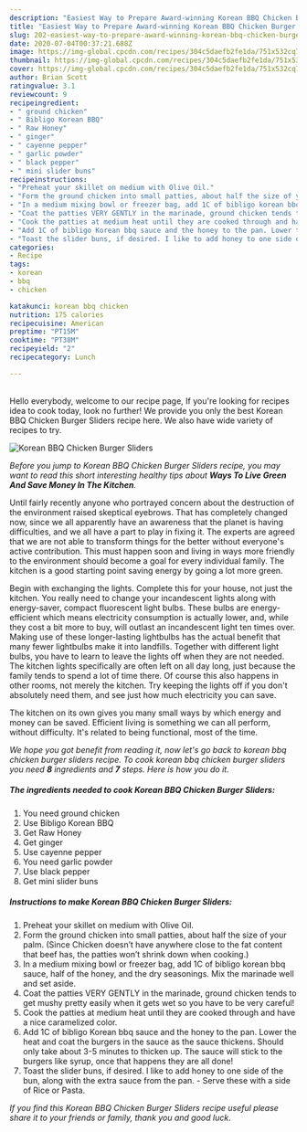 ```yaml
---
description: "Easiest Way to Prepare Award-winning Korean BBQ Chicken Burger Sliders"
title: "Easiest Way to Prepare Award-winning Korean BBQ Chicken Burger Sliders"
slug: 202-easiest-way-to-prepare-award-winning-korean-bbq-chicken-burger-sliders
date: 2020-07-04T00:37:21.688Z
image: https://img-global.cpcdn.com/recipes/304c5daefb2fe1da/751x532cq70/korean-bbq-chicken-burger-sliders-recipe-main-photo.jpg
thumbnail: https://img-global.cpcdn.com/recipes/304c5daefb2fe1da/751x532cq70/korean-bbq-chicken-burger-sliders-recipe-main-photo.jpg
cover: https://img-global.cpcdn.com/recipes/304c5daefb2fe1da/751x532cq70/korean-bbq-chicken-burger-sliders-recipe-main-photo.jpg
author: Brian Scott
ratingvalue: 3.1
reviewcount: 9
recipeingredient:
- " ground chicken"
- " Bibligo Korean BBQ"
- " Raw Honey"
- " ginger"
- " cayenne pepper"
- " garlic powder"
- " black pepper"
- " mini slider buns"
recipeinstructions:
- "Preheat your skillet on medium with Olive Oil."
- "Form the ground chicken into small patties, about half the size of your palm. (Since Chicken doesn’t have anywhere close to the fat content that beef has, the patties won’t shrink down when cooking.)"
- "In a medium mixing bowl or freezer bag, add 1C of bibligo korean bbq sauce, half of the honey, and the dry seasonings. Mix the marinade well and set aside."
- "Coat the patties VERY GENTLY in the marinade, ground chicken tends to get mushy pretty easily when it gets wet so you have to be very careful!"
- "Cook the patties at medium heat until they are cooked through and have a nice caramelized color."
- "Add 1C of bibligo Korean bbq sauce and the honey to the pan. Lower the heat and coat the burgers in the sauce as the sauce thickens. Should only take about 3-5 minutes to thicken up. The sauce will stick to the burgers like syrup, once that happens they are all done!"
- "Toast the slider buns, if desired. I like to add honey to one side of the bun, along with the extra sauce from the pan. Serve these with a side of Rice or Pasta."
categories:
- Recipe
tags:
- korean
- bbq
- chicken

katakunci: korean bbq chicken 
nutrition: 175 calories
recipecuisine: American
preptime: "PT15M"
cooktime: "PT38M"
recipeyield: "2"
recipecategory: Lunch

---
```

<br>
Hello everybody, welcome to our recipe page, If you're looking for recipes idea to cook today, look no further! We provide you only the best Korean BBQ Chicken Burger Sliders recipe here. We also have wide variety of recipes to try.
<br>


![Korean BBQ Chicken Burger Sliders](https://img-global.cpcdn.com/recipes/304c5daefb2fe1da/751x532cq70/korean-bbq-chicken-burger-sliders-recipe-main-photo.jpg)

<i>Before you jump to Korean BBQ Chicken Burger Sliders recipe, you may want to read this short interesting healthy tips about 
<strong>Ways To Live Green And Save Money In The Kitchen</strong>.</i>
</br>

Until fairly recently anyone who portrayed concern about the destruction of the environment raised skeptical eyebrows. That has completely changed now, since we all apparently have an awareness that the planet is having difficulties, and we all have a part to play in fixing it. The experts are agreed that we are not able to transform things for the better without everyone's active contribution. This must happen soon and living in ways more friendly to the environment should become a goal for every individual family. The kitchen is a good starting point saving energy by going a lot more green.

Begin with exchanging the lights. Complete this for your house, not just the kitchen. You really need to change your incandescent lights along with energy-saver, compact fluorescent light bulbs. These bulbs are energy-efficient which means electricity consumption is actually lower, and, while they cost a bit more to buy, will outlast an incandescent light ten times over. Making use of these longer-lasting lightbulbs has the actual benefit that many fewer lightbulbs make it into landfills. Together with different light bulbs, you have to learn to leave the lights off when they are not needed. The kitchen lights specifically are often left on all day long, just because the family tends to spend a lot of time there. Of course this also happens in other rooms, not merely the kitchen. Try keeping the lights off if you don't absolutely need them, and see just how much electricity you can save.

The kitchen on its own gives you many small ways by which energy and money can be saved. Efficient living is something we can all perform, without difficulty. It's related to being functional, most of the time.


<i>We hope you got benefit from reading it, now let's go back to korean bbq chicken burger sliders recipe. To cook korean bbq chicken burger sliders you need <strong>8</strong> ingredients and <strong>7</strong> steps. Here is how you do it.
</i>

##### The ingredients needed to cook Korean BBQ Chicken Burger Sliders:

1. You need  ground chicken
1. Use  Bibligo Korean BBQ
1. Get  Raw Honey
1. Get  ginger
1. Use  cayenne pepper
1. You need  garlic powder
1. Use  black pepper
1. Get  mini slider buns


##### Instructions to make Korean BBQ Chicken Burger Sliders:

1. Preheat your skillet on medium with Olive Oil.
1. Form the ground chicken into small patties, about half the size of your palm. (Since Chicken doesn’t have anywhere close to the fat content that beef has, the patties won’t shrink down when cooking.)
1. In a medium mixing bowl or freezer bag, add 1C of bibligo korean bbq sauce, half of the honey, and the dry seasonings. Mix the marinade well and set aside.
1. Coat the patties VERY GENTLY in the marinade, ground chicken tends to get mushy pretty easily when it gets wet so you have to be very careful!
1. Cook the patties at medium heat until they are cooked through and have a nice caramelized color.
1. Add 1C of bibligo Korean bbq sauce and the honey to the pan. Lower the heat and coat the burgers in the sauce as the sauce thickens. Should only take about 3-5 minutes to thicken up. The sauce will stick to the burgers like syrup, once that happens they are all done!
1. Toast the slider buns, if desired. I like to add honey to one side of the bun, along with the extra sauce from the pan. - Serve these with a side of Rice or Pasta.


<i>If you find this Korean BBQ Chicken Burger Sliders recipe useful please share it to your friends or family, thank you and good luck.</i>
